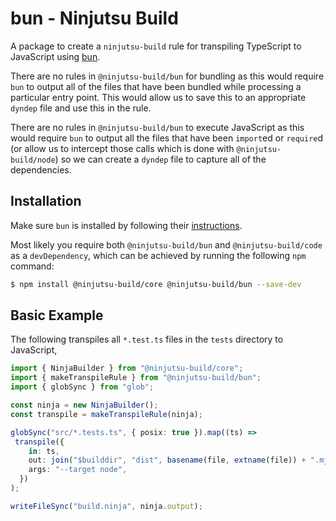 # bun - Ninjutsu Build

A package to create a `ninjutsu-build` rule for transpiling TypeScript to JavaScript
using [bun](https://bun.sh).

There are no rules in `@ninjutsu-build/bun` for bundling as this would require `bun`
to output all of the files that have been bundled while processing a particular entry
point.  This would allow us to save this to an appropriate `dyndep` file and use this
in the rule.

There are no rules in `@ninjutsu-build/bun` to execute JavaScript as this would
require `bun` to output all the files that have been `import`ed or `require`d (or allow
us to intercept those calls which is done with `@ninjutsu-build/node`) so we can
create a `dyndep` file to capture all of the dependencies.

## Installation

Make sure `bun` is installed by following their
[instructions](https://bun.sh/docs/installation).

Most likely you require both `@ninjutsu-build/bun` and `@ninjutsu-build/code` as a
`devDependency`, which can be achieved by running the following `npm` command:

```bash
$ npm install @ninjutsu-build/core @ninjutsu-build/bun --save-dev
```

## Basic Example

The following transpiles all `*.test.ts` files in the `tests` directory to
JavaScript,

```ts
import { NinjaBuilder } from "@ninjutsu-build/core";
import { makeTranspileRule } from "@ninjutsu-build/bun";
import { globSync } from "glob";

const ninja = new NinjaBuilder();
const transpile = makeTranspileRule(ninja);

globSync("src/*.tests.ts", { posix: true }).map((ts) =>
 transpile({
    in: ts,
    out: join("$builddir", "dist", basename(file, extname(file)) + ".mjs"),
    args: "--target node",
  })
);

writeFileSync("build.ninja", ninja.output);
```